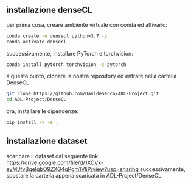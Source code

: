 ## installazione denseCL
per prima cosa, creare ambiente virtuale con conda ed attivarlo:
```bash
conda create -n densecl python=3.7 -y
conda activate densecl
```
successivamente, installare PyTorch e torchvision:
```bash
conda install pytorch torchvision -c pytorch
```
a questo punto, clonare la nostra repository ed entrare nella cartella DenseCL:
```bash
git clone https://github.com/DavideSecco/ADL-Project.git
cd ADL-Project/DenseCL
```
ora, installare le dipendenze:
```bash
pip install -v -e .
```

## installazione dataset
scaricare il dataset dal seguente link: https://drive.google.com/file/d/1XCVx-eyMJfvBgeIqbO9ZXG4qPgm1VliP/view?usp=sharing
successivamente, spostare la cartella appena scaricata in ADL-Project/DenseCL.